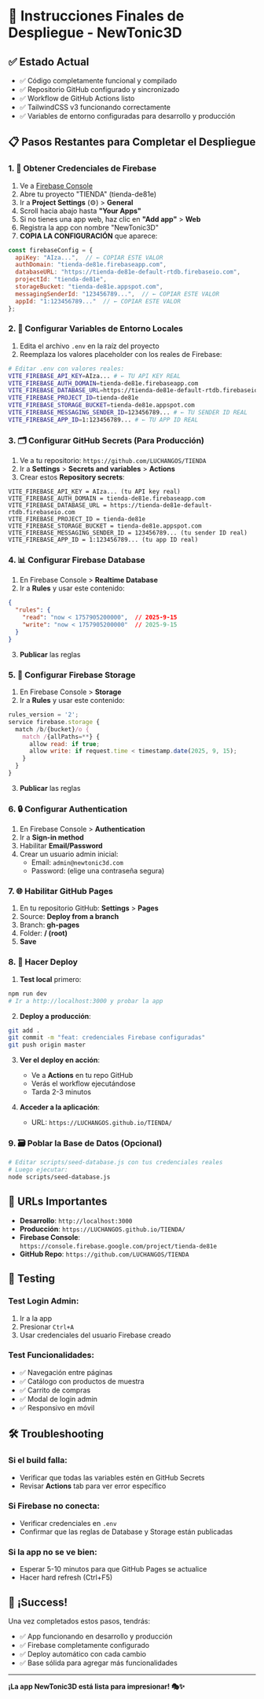 # 🚀 Instrucciones Finales de Despliegue - NewTonic3D

## ✅ Estado Actual
- ✅ Código completamente funcional y compilado
- ✅ Repositorio GitHub configurado y sincronizado
- ✅ Workflow de GitHub Actions listo
- ✅ TailwindCSS v3 funcionando correctamente
- ✅ Variables de entorno configuradas para desarrollo y producción

## 📋 Pasos Restantes para Completar el Despliegue

### 1. 🔑 Obtener Credenciales de Firebase

1. Ve a [Firebase Console](https://console.firebase.google.com/)
2. Abre tu proyecto "TIENDA" (tienda-de81e)
3. Ir a **Project Settings** (⚙️) > **General**
4. Scroll hacia abajo hasta **"Your Apps"**
5. Si no tienes una app web, haz clic en **"Add app"** > **Web**
6. Registra la app con nombre "NewTonic3D"
7. **COPIA LA CONFIGURACIÓN** que aparece:

```javascript
const firebaseConfig = {
  apiKey: "AIza...",  // ← COPIAR ESTE VALOR
  authDomain: "tienda-de81e.firebaseapp.com",
  databaseURL: "https://tienda-de81e-default-rtdb.firebaseio.com",
  projectId: "tienda-de81e",
  storageBucket: "tienda-de81e.appspot.com",
  messagingSenderId: "123456789...",  // ← COPIAR ESTE VALOR
  appId: "1:123456789..."  // ← COPIAR ESTE VALOR
};
```

### 2. 🔐 Configurar Variables de Entorno Locales

1. Edita el archivo `.env` en la raíz del proyecto
2. Reemplaza los valores placeholder con los reales de Firebase:

```bash
# Editar .env con valores reales:
VITE_FIREBASE_API_KEY=AIza... # ← TU API KEY REAL
VITE_FIREBASE_AUTH_DOMAIN=tienda-de81e.firebaseapp.com
VITE_FIREBASE_DATABASE_URL=https://tienda-de81e-default-rtdb.firebaseio.com
VITE_FIREBASE_PROJECT_ID=tienda-de81e
VITE_FIREBASE_STORAGE_BUCKET=tienda-de81e.appspot.com
VITE_FIREBASE_MESSAGING_SENDER_ID=123456789... # ← TU SENDER ID REAL
VITE_FIREBASE_APP_ID=1:123456789... # ← TU APP ID REAL
```

### 3. 🗂️ Configurar GitHub Secrets (Para Producción)

1. Ve a tu repositorio: `https://github.com/LUCHANGOS/TIENDA`
2. Ir a **Settings** > **Secrets and variables** > **Actions**
3. Crear estos **Repository secrets**:

```
VITE_FIREBASE_API_KEY = AIza... (tu API key real)
VITE_FIREBASE_AUTH_DOMAIN = tienda-de81e.firebaseapp.com
VITE_FIREBASE_DATABASE_URL = https://tienda-de81e-default-rtdb.firebaseio.com
VITE_FIREBASE_PROJECT_ID = tienda-de81e
VITE_FIREBASE_STORAGE_BUCKET = tienda-de81e.appspot.com
VITE_FIREBASE_MESSAGING_SENDER_ID = 123456789... (tu sender ID real)
VITE_FIREBASE_APP_ID = 1:123456789... (tu app ID real)
```

### 4. 📊 Configurar Firebase Database

1. En Firebase Console > **Realtime Database**
2. Ir a **Rules** y usar este contenido:

```json
{
  "rules": {
    "read": "now < 1757905200000",  // 2025-9-15
    "write": "now < 1757905200000"  // 2025-9-15
  }
}
```

3. **Publicar** las reglas

### 5. 📁 Configurar Firebase Storage

1. En Firebase Console > **Storage**
2. Ir a **Rules** y usar este contenido:

```javascript
rules_version = '2';
service firebase.storage {
  match /b/{bucket}/o {
    match /{allPaths=**} {
      allow read: if true;
      allow write: if request.time < timestamp.date(2025, 9, 15);
    }
  }
}
```

3. **Publicar** las reglas

### 6. 🔒 Configurar Authentication

1. En Firebase Console > **Authentication**
2. Ir a **Sign-in method**
3. Habilitar **Email/Password**
4. Crear un usuario admin inicial:
   - Email: `admin@newtonic3d.com`
   - Password: (elige una contraseña segura)

### 7. 🌐 Habilitar GitHub Pages

1. En tu repositorio GitHub: **Settings** > **Pages**
2. Source: **Deploy from a branch**
3. Branch: **gh-pages**
4. Folder: **/ (root)**
5. **Save**

### 8. 🚀 Hacer Deploy

1. **Test local** primero:
```bash
npm run dev
# Ir a http://localhost:3000 y probar la app
```

2. **Deploy a producción**:
```bash
git add .
git commit -m "feat: credenciales Firebase configuradas"
git push origin master
```

3. **Ver el deploy en acción**:
   - Ve a **Actions** en tu repo GitHub
   - Verás el workflow ejecutándose
   - Tarda 2-3 minutos

4. **Acceder a la aplicación**:
   - URL: `https://LUCHANGOS.github.io/TIENDA/`

### 9. 🗃️ Poblar la Base de Datos (Opcional)

```bash
# Editar scripts/seed-database.js con tus credenciales reales
# Luego ejecutar:
node scripts/seed-database.js
```

## 🎯 URLs Importantes

- **Desarrollo**: `http://localhost:3000`
- **Producción**: `https://LUCHANGOS.github.io/TIENDA/`
- **Firebase Console**: `https://console.firebase.google.com/project/tienda-de81e`
- **GitHub Repo**: `https://github.com/LUCHANGOS/TIENDA`

## 🧪 Testing

### Test Login Admin:
1. Ir a la app
2. Presionar `Ctrl+A`
3. Usar credenciales del usuario Firebase creado

### Test Funcionalidades:
- ✅ Navegación entre páginas
- ✅ Catálogo con productos de muestra
- ✅ Carrito de compras
- ✅ Modal de login admin
- ✅ Responsivo en móvil

## 🛠️ Troubleshooting

### Si el build falla:
- Verificar que todas las variables estén en GitHub Secrets
- Revisar **Actions** tab para ver error específico

### Si Firebase no conecta:
- Verificar credenciales en `.env`
- Confirmar que las reglas de Database y Storage están publicadas

### Si la app no se ve bien:
- Esperar 5-10 minutos para que GitHub Pages se actualice
- Hacer hard refresh (Ctrl+F5)

## 🎉 ¡Success!

Una vez completados estos pasos, tendrás:
- ✅ App funcionando en desarrollo y producción
- ✅ Firebase completamente configurado
- ✅ Deploy automático con cada cambio
- ✅ Base sólida para agregar más funcionalidades

---

**¡La app NewTonic3D está lista para impresionar! 🎭✨**

